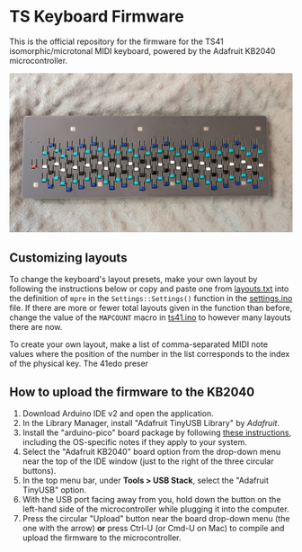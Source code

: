# TS Keyboard Firmware
This is the official repository for the firmware for the TS41 isomorphic/microtonal MIDI keyboard, powered by the Adafruit KB2040 microcontroller.

![The TS41 MIDI Keyboard](https://raw.githubusercontent.com/tristanbay/ts-keyboard-firmware/refs/heads/main/ts41_pic.jpg)

## Customizing layouts
To change the keyboard's layout presets, make your own layout by following the instructions below or copy and paste one from [layouts.txt](https://github.com/tristanbay/ts-keyboard-firmware/blob/main/layouts.txt) into the definition of `mpre` in the `Settings::Settings()` function in the [settings.ino](https://github.com/tristanbay/ts-keyboard-firmware/blob/main/settings.ino) file. If there are more or fewer total layouts given in the function than before, change the value of the `MAPCOUNT` macro in [ts41.ino](https://github.com/tristanbay/ts-keyboard-firmware/blob/main/ts41.ino) to however many layouts there are now.

To create your own layout, make a list of comma-separated MIDI note values where the position of the number in the list corresponds to the index of the physical key. The 41edo preser

## How to upload the firmware to the KB2040
1. Download Arduino IDE v2 and open the application.
2. In the Library Manager, install "Adafruit TinyUSB Library" by *Adafruit*.
3. Install the "arduino-pico" board package by following [these instructions](https://github.com/earlephilhower/arduino-pico#installing-via-arduino-boards-manager), including the OS-specific notes if they apply to your system.
4. Select the "Adafruit KB2040" board option from the drop-down menu near the top of the IDE window (just to the right of the three circular buttons).
5. In the top menu bar, under **Tools > USB Stack**, select the "Adafruit TinyUSB" option.
6. With the USB port facing away from you, hold down the button on the left-hand side of the microcontroller while plugging it into the computer.
7. Press the circular "Upload" button near the board drop-down menu (the one with the arrow) **or** press Ctrl-U (or Cmd-U on Mac) to compile and upload the firmware to the microcontroller.
